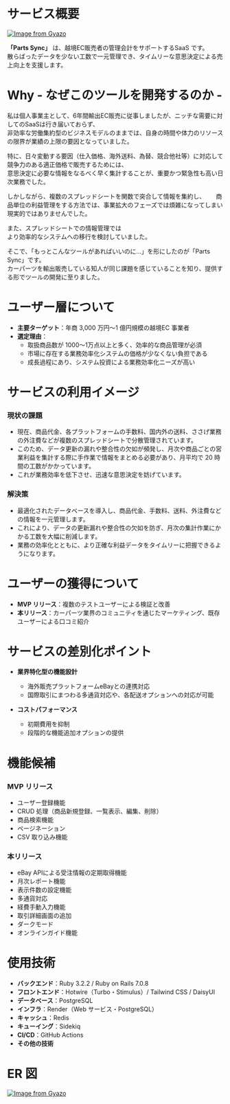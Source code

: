 # サービス概要
[![Image from Gyazo](https://i.gyazo.com/3a721fbb896e886a8c4ef51df114f372.jpg)](https://gyazo.com/3a721fbb896e886a8c4ef51df114f372)

**「Parts Sync」** は、越境EC販売者の管理会計をサポートするSaaS です。  
散らばったデータを少ない工数で一元管理でき、タイムリーな意思決定による売上向上を支援します。

# Why - なぜこのツールを開発するのか -
私は個人事業主として、6年間輸出EC販売に従事しましたが、ニッチな需要に対してのSaaSは行き届いておらず、  
非効率な労働集約型のビジネスモデルのままでは、自身の時間や体力のリソースの限界が業績の上限の要因となっていました。  

特に、日々変動する要因（仕入価格、海外送料、為替、競合他社等）に対応して競争力のある適正価格で販売するためには、  
意思決定に必要な情報をなるべく早く集計することが、重要かつ緊急性も高い日次業務でした。

しかしながら、複数のスプレッドシートを関数で突合して情報を集約し、　　
商品単位の利益管理をする方法では、事業拡大のフェーズでは煩雑になってしまい現実的ではありませんでした。



また、スプレッドシートでの情報管理では  
より効率的なシステムへの移行を検討していました。

そこで、「もっとこんなツールがあればいいのに...」を形にしたのが「Parts Sync」です。  
カーパーツを輸出販売している知人が同じ課題を感じていることを知り、提供する形でツールの開発に至りました。

# ユーザー層について

- **主要ターゲット**：年商 3,000 万円〜1 億円規模の越境EC 事業者
- **選定理由**：
  - 取扱商品数が 1000〜1万点以上と多く、効率的な商品管理が必須
  - 市場に存在する業務効率化システムの価格が少なくない負担である
  - 成長過程にあり、システム投資による業務効率化ニーズが高い

# サービスの利用イメージ

### 現状の課題

- 現在、商品代金、各プラットフォームの手数料、国内外の送料、ささげ業務の外注費などが複数のスプレッドシートで分散管理されています。
- このため、データ更新の漏れや整合性の欠如が頻発し、月次や商品ごとの営業利益を集計する際に手作業で情報をまとめる必要があり、月平均で 20 時間の工数がかかっています。
- これが業務効率を低下させ、迅速な意思決定を妨げています。

### 解決策

- 最適化されたデータベースを導入し、商品代金、手数料、送料、外注費などの情報を一元管理します。
- これにより、データの更新漏れや整合性の欠如を防ぎ、月次の集計作業にかかる工数を大幅に削減します。
- 業務の効率化とともに、より正確な利益データをタイムリーに把握できるようになります。

# ユーザーの獲得について

- **MVP リリース**：複数のテストユーザーによる検証と改善
- **本リリース**：カーパーツ業界のコミュニティを通じたマーケティング、既存ユーザーによる口コミ紹介

# サービスの差別化ポイント

- **業界特化型の機能設計**

  - 海外販売プラットフォームeBayとの連携対応
  - 国際取引にまつわる多通貨対応や、各配送オプションへの対応が可能

- **コストパフォーマンス**
  - 初期費用を抑制
  - 段階的な機能追加オプションの提供


# 機能候補

### MVP リリース

- ユーザー登録機能
- CRUD 処理（商品新規登録、一覧表示、編集、削除）
- 商品検索機能
- ページネーション
- CSV 取り込み機能

### 本リリース

- eBay APIによる受注情報の定期取得機能
- 月次レポート機能
- 表示件数の設定機能
- 多通貨対応
- 経費手動入力機能
- 取引詳細画面の追加
- ダークモード
- オンラインガイド機能



# 使用技術

- **バックエンド**：Ruby 3.2.2 / Ruby on Rails 7.0.8
- **フロントエンド**：Hotwire（Turbo・Stimulus）/ Tailwind CSS / DaisyUI
- **データベース**：PostgreSQL
- **インフラ**：Render（Web サービス・PostgreSQL）
- **キャッシュ**：Redis
- **キューイング**：Sidekiq
- **CI/CD**：GitHub Actions
- **その他の技術**

# ER 図
[![Image from Gyazo](https://i.gyazo.com/219e7b0c7a3e8d4d4b58e573806667f9.png)](https://gyazo.com/219e7b0c7a3e8d4d4b58e573806667f9)
